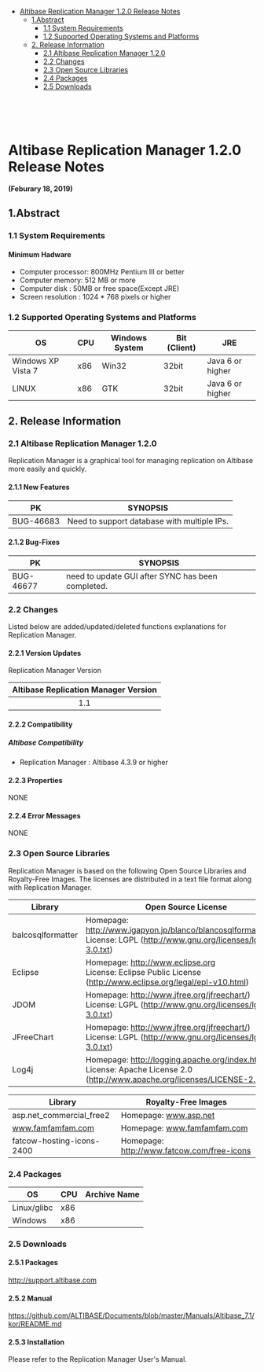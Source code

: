 

<!-- START doctoc generated TOC please keep comment here to allow auto update -->
<!-- DON'T EDIT THIS SECTION, INSTEAD RE-RUN doctoc TO UPDATE -->


- [Altibase Replication Manager 1.2.0 Release Notes](#altibase-replication-manager-120-release-notes)
  - [1.Abstract](#1abstract)
    - [1.1 System Requirements](#11-system-requirements)
    - [1.2 Supported Operating Systems and Platforms](#12-supported-operating-systems-and-platforms)
  - [2. Release Information](#2-release-information)
    - [2.1 Altibase Replication Manager 1.2.0](#21-altibase-replication-manager-120)
    - [2.2 Changes](#22-changes)
    - [2.3 Open Source Libraries](#23-open-source-libraries)
    - [2.4 Packages](#24-packages)
    - [2.5 Downloads](#25-downloads)

<!-- END doctoc generated TOC please keep comment here to allow auto update -->

</br>

</br>

</br>

Altibase Replication Manager 1.2.0 Release Notes
===============================

**(Feburary 18, 2019)**



1.Abstract
---------------

### 1.1 System Requirements

#### Minimum Hadware

* Computer processor: 800MHz Pentium III or better
* Computer memory: 512 MB or more
* Computer disk : 50MB or free space(Except JRE)
* Screen resolution : 1024 * 768 pixels or higher

### 1.2 Supported Operating Systems and Platforms

| OS                 | CPU  | Windows System | Bit (Client) | JRE              |
| ------------------ | ---- | -------------- | ------------ | ---------------- |
| Windows XP Vista 7 | x86  | Win32          | 32bit        | Java 6 or higher |
| LINUX              | x86  | GTK            | 32bit        | Java 6 or higher |

## 2. Release Information

### 2.1 Altibase Replication Manager 1.2.0

Replication Manager is a graphical tool for managing replication on Altibase more easily and quickly. 

#### 	2.1.1 New Features

| PK        | SYNOPSIS                                    |
| :---------: | :-------------------------------------------: |
| BUG-46683 | Need to support database with multiple IPs. |



#### 2.1.2  Bug-Fixes

| PK        | SYNOPSIS                                                     |
| --------- | ------------------------------------------------------------ |
| BUG-46677 | need to update GUI after SYNC has been completed. |



### 2.2 Changes

Listed below are added/updated/deleted functions explanations for Replication Manager.

#### 2.2.1 Version Updates

Replication Manager Version

| Altibase Replication Manager Version |
| :----------------------------------: |
|                 1.1                  |



#### 2.2.2 Compatibility

##### Altibase Compatibility

- Replication Manager : Altibase 4.3.9 or higher

#### 2.2.3 Properties

NONE

#### 2.2.4 Error Messages

NONE

### 2.3 Open Source Libraries 

Replication Manager is based on the following Open Source Libraries and Royalty-Free Images. The
licenses are distributed in a text file format along with Replication Manager.

| Library           | Open Source License                                          |
| ----------------- | ------------------------------------------------------------ |
| balcosqlformatter | Homepage: http://www.igapyon.jp/blanco/blancosqlformatter.html </br>License: LGPL (http://www.gnu.org/licenses/lgpl-3.0.txt) |
| Eclipse           | Homepage: http://www.eclipse.org <br/>License: Eclipse Public License (http://www.eclipse.org/legal/epl-v10.html) |
| JDOM              | Homepage: http://www.jfree.org/jfreechart/) <br/>License: LGPL (http://www.gnu.org/licenses/lgpl-3.0.txt) |
| JFreeChart        | Homepage: http://www.jfree.org/jfreechart/) <br/>License: LGPL (http://www.gnu.org/licenses/lgpl-3.0.txt) |
| Log4j             | Homepage: http://logging.apache.org/index.html<br/>License: Apache License 2.0 (http://www.apache.org/licenses/LICENSE-2.0.txt) |

| Library                   | Royalty-Free Images                        |
| ------------------------- | ------------------------------------------ |
| asp.net_commercial_free2  | Homepage: www.asp.net                      |
| www.famfamfam.com         | Homepage: www.famfamfam.com                |
| fatcow-hosting-icons-2400 | Homepage: http://www.fatcow.com/free-icons |

### 2.4 Packages

| OS          | CPU  | Archive Name |
| ----------- | ---- | ------------ |
| Linux/glibc | x86  |              |
| Windows     | x86  |              |

### 2.5 Downloads

#### 2.5.1 Packages

<http://support.altibase.com>

#### 2.5.2 Manual

https://github.com/ALTIBASE/Documents/blob/master/Manuals/Altibase_7.1/kor/README.md

#### 2.5.3 Installation

Please refer to the Replication Manager User's Manual.
